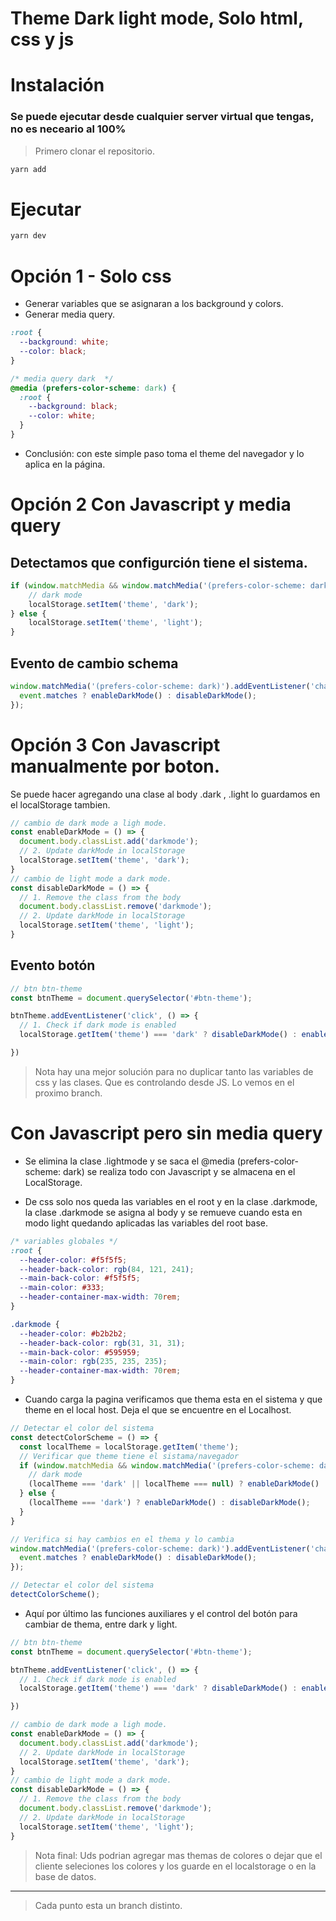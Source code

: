 # Theme Dark light mode, Solo html, css y js


# Instalación 
### Se puede ejecutar desde cualquier server virtual que tengas, no es neceario al 100% 


> Primero clonar el repositorio.

```js
yarn add 
```
# Ejecutar 

```js
yarn dev
```

# Opción 1 - Solo css 

- Generar variables que se asignaran a los background y colors. 
- Generar media query.

```css
:root {
  --background: white;
  --color: black;
}

/* media query dark  */
@media (prefers-color-scheme: dark) {
  :root {
    --background: black;
    --color: white;
  }
}
```

- Conclusión: con este simple paso toma el theme del navegador y lo aplica en la página.

# Opción 2 Con Javascript y media query

## Detectamos que configurción tiene el sistema. 
```js
if (window.matchMedia && window.matchMedia('(prefers-color-scheme: dark)').matches) {
    // dark mode
    localStorage.setItem('theme', 'dark');
} else {
    localStorage.setItem('theme', 'light');
}
```
## Evento de cambio schema
```js
window.matchMedia('(prefers-color-scheme: dark)').addEventListener('change', event => {
  event.matches ? enableDarkMode() : disableDarkMode();
});
```

# Opción 3 Con Javascript manualmente por boton.

Se puede hacer agregando una clase al body .dark , .light lo guardamos en el localStorage tambien. 

```js
// cambio de dark mode a ligh mode. 
const enableDarkMode = () => {
  document.body.classList.add('darkmode');
  // 2. Update darkMode in localStorage
  localStorage.setItem('theme', 'dark');
}
// cambio de light mode a dark mode.
const disableDarkMode = () => {
  // 1. Remove the class from the body
  document.body.classList.remove('darkmode');
  // 2. Update darkMode in localStorage 
  localStorage.setItem('theme', 'light');
}

```
## Evento botón 
```js
// btn btn-theme
const btnTheme = document.querySelector('#btn-theme');

btnTheme.addEventListener('click', () => {
  // 1. Check if dark mode is enabled
  localStorage.getItem('theme') === 'dark' ? disableDarkMode() : enableDarkMode();

})
```

> Nota hay una mejor solución para no duplicar tanto las variables de css y las clases. Que es controlando desde JS. Lo vemos en el proximo branch.

# Con Javascript pero sin media query 

- Se elimina la clase .lightmode y se saca el @media (prefers-color-scheme: dark) se realiza todo con Javascript y se almacena en el LocalStorage. 

- De css solo nos queda las variables en el root y en la clase .darkmode, la clase .darkmode se asigna al body y se remueve cuando esta en modo light quedando aplicadas las variables del root base. 

```css
/* variables globales */
:root {
  --header-color: #f5f5f5;
  --header-back-color: rgb(84, 121, 241);
  --main-back-color: #f5f5f5;
  --main-color: #333;
  --header-container-max-width: 70rem;
}

.darkmode {
  --header-color: #b2b2b2;
  --header-back-color: rgb(31, 31, 31);
  --main-back-color: #595959;
  --main-color: rgb(235, 235, 235);
  --header-container-max-width: 70rem;
}
```

- Cuando carga la pagina verificamos que thema esta en el sistema y que theme en el local host. Deja el que se encuentre en el Localhost. 

```js
// Detectar el color del sistema
const detectColorScheme = () => {
  const localTheme = localStorage.getItem('theme');
  // Verificar que theme tiene el sistama/navegador 
  if (window.matchMedia && window.matchMedia('(prefers-color-scheme: dark)').matches) {
    // dark mode
    (localTheme === 'dark' || localTheme === null) ? enableDarkMode() : disableDarkMode();
  } else {
    (localTheme === 'dark') ? enableDarkMode() : disableDarkMode();
  }
}

// Verifica si hay cambios en el thema y lo cambia
window.matchMedia('(prefers-color-scheme: dark)').addEventListener('change', event => {
  event.matches ? enableDarkMode() : disableDarkMode();
});

// Detectar el color del sistema
detectColorScheme();

```

- Aquí por último las funciones auxiliares y el control del botón para cambiar de thema, entre dark y light. 

```js
// btn btn-theme
const btnTheme = document.querySelector('#btn-theme');

btnTheme.addEventListener('click', () => {
  // 1. Check if dark mode is enabled
  localStorage.getItem('theme') === 'dark' ? disableDarkMode() : enableDarkMode();

})

// cambio de dark mode a ligh mode. 
const enableDarkMode = () => {
  document.body.classList.add('darkmode');
  // 2. Update darkMode in localStorage
  localStorage.setItem('theme', 'dark');
}
// cambio de light mode a dark mode.
const disableDarkMode = () => {
  // 1. Remove the class from the body
  document.body.classList.remove('darkmode');
  // 2. Update darkMode in localStorage 
  localStorage.setItem('theme', 'light');
}

```

> Nota final: Uds podrian agregar mas themas de colores o dejar que el cliente seleciones los colores y los guarde en el localstorage o en la base de datos. 

<hr>

> Cada punto esta un branch distinto. 